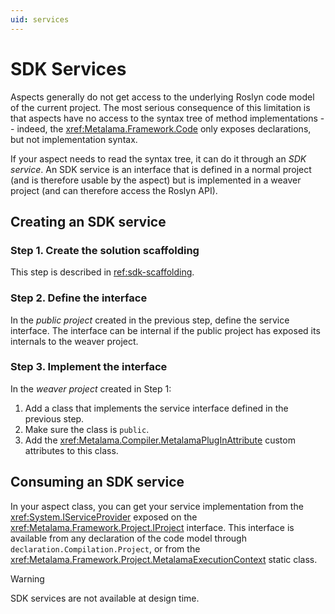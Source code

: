 ```yaml
---
uid: services
---
```


# SDK Services

Aspects generally do not get access to the underlying Roslyn code model of the current project. The most serious consequence of this limitation is that aspects have no access to the syntax tree of method implementations -- indeed, the <xref:Metalama.Framework.Code> only exposes declarations, but not implementation syntax.

If your aspect needs to read the syntax tree, it can do it through an _SDK service_. An SDK service is an interface that is defined in a normal project (and is therefore usable by the aspect) but is implemented in a weaver project (and can therefore access the Roslyn API).

## Creating an SDK service

### Step 1. Create the solution scaffolding 

This step is described in <ref:sdk-scaffolding>.

### Step 2. Define the interface

In the _public project_ created in the previous step, define the service interface. The interface can be internal if the public project has exposed its internals to the weaver project.


### Step 3. Implement the interface

In the _weaver project_ created in Step 1:

1. Add a class that implements the service interface defined in the previous step.
2. Make sure the class is `public`.
3. Add the <xref:Metalama.Compiler.MetalamaPlugInAttribute> custom attributes to this class.

## Consuming an SDK service

In your aspect class, you can get your service implementation from the <xref:System.IServiceProvider> exposed on the <xref:Metalama.Framework.Project.IProject> interface. This interface is available from any declaration of the code model through `declaration.Compilation.Project`, or from the <xref:Metalama.Framework.Project.MetalamaExecutionContext> static class.

> [!WARNING]
> SDK services are not available at design time.